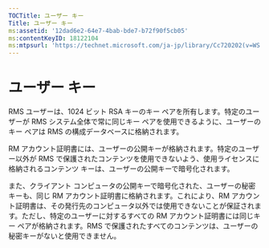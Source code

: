 ```yaml
---
TOCTitle: ユーザー キー
Title: ユーザー キー
ms:assetid: '12dad6e2-64e7-4bab-bde7-b72f90f5cb05'
ms:contentKeyID: 18122104
ms:mtpsurl: 'https://technet.microsoft.com/ja-jp/library/Cc720202(v=WS.10)'
---
```


ユーザー キー
=============

RMS ユーザーは、1024 ビット RSA キーのキー ペアを所有します。特定のユーザーが RMS システム全体で常に同じキー ペアを使用できるように、ユーザーのキー ペアは RMS の構成データベースに格納されます。

RM アカウント証明書には、ユーザーの公開キーが格納されます。特定のユーザー以外が RMS で保護されたコンテンツを使用できないよう、使用ライセンスに格納されるコンテンツ キーは、ユーザーの公開キーで暗号化されます。

また、クライアント コンピュータの公開キーで暗号化された、ユーザーの秘密キーも、同じ RM アカウント証明書に格納されます。これにより、RM アカウント証明書は、その発行先のコンピュータ以外では使用できないことが保証されます。ただし、特定のユーザーに対するすべての RM アカウント証明書には同じキー ペアが格納されます。RMS で保護されたすべてのコンテンツは、ユーザーの秘密キーがないと使用できません。
